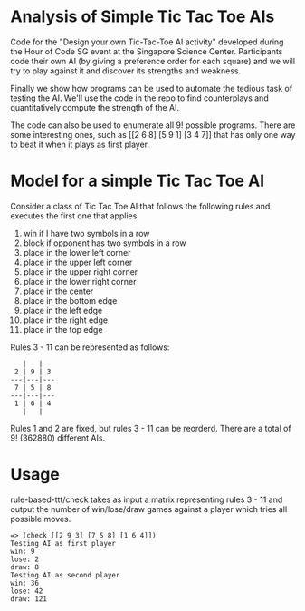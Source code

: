 # Analysis of Simple Tic Tac Toe AIs
Code for the "Design your own Tic-Tac-Toe AI activity" developed during the Hour of Code SG event at the Singapore Science Center. Participants code their own AI (by giving a preference order for each square) and we will try to play against it and discover its strengths and weakness.

Finally we show how programs can be used to automate the tedious task of testing the AI. We'll use the code in the repo to find counterplays and quantitatively compute the strength of the AI.

The code can also be used to enumerate all 9! possible programs. There are some interesting ones, such as [[2 6 8] [5 9 1] [3 4 7]] that has only one way to beat it when it plays as first player.

# Model for a simple Tic Tac Toe AI
Consider a class of Tic Tac Toe AI that follows the following rules and executes the first one that applies

1. win if I have two symbols in a row
2. block if opponent has two symbols in a row
3. place in the lower left corner
4. place in the upper left corner
5. place in the upper right corner
6. place in the lower right corner
7. place in the center
8. place in the bottom edge
9. place in the left edge
10. place in the right edge
11. place in the top edge

Rules 3 - 11 can be represented as follows:
```
   |   |
 2 | 9 | 3
---|---|---
 7 | 5 | 8
---|---|---
 1 | 6 | 4
   |   |
```
Rules 1 and 2 are fixed, but rules 3 - 11 can be reorderd. There are a total of 9! (362880) different AIs.

# Usage
rule-based-ttt/check takes as input a matrix representing rules 3 - 11 and
output the number of win/lose/draw games against a player which tries all
possible moves.

```
=> (check [[2 9 3] [7 5 8] [1 6 4]])
Testing AI as first player
win: 9
lose: 2
draw: 8
Testing AI as second player
win: 36
lose: 42
draw: 121
```
